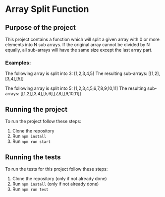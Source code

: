 # Array Split Function

## Purpose of the project
This project contains a function which will split a given array with 0 or more elements into N sub arrays. If the original array cannot be divided by N equally, all sub-arrays will have the same size except the last array part.

### Examples: 
The following array is split into 3: [1,2,3,4,5]
The resulting sub-arrays: [[1,2],[3,4],[5]]

The following array is split into 5: [1,2,3,4,5,6,7,8,9,10,11]
The resulting sub-arrays: [[1,2],[3,4],[5,6],[7,8],[9,10,11]]

## Running the project 
To run the project follow these steps:

1. Clone the repository
1. Run `npm install`
1. Run `npm run start`

## Running the tests
To run the tests for this project follow these steps:
1. Clone the repository (only if not already done)
1. Run `npm install` (only if not already done)
1. Run `npm run test`